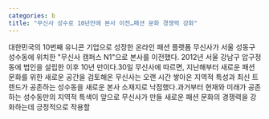 ```yaml
---
categories: b
title: "무신사 성수로 10년만에 본사 이전…패션 문화 경쟁력 강화"
---
```

대한민국의 10번째 유니콘 기업으로 성장한 온라인 패션 플랫폼 무신사가 서울 성동구 성수동에 위치한 "무신사 캠퍼스 N1"으로 본사를 이전했다. 2012년 서울 강남구 압구정동에 법인을 설립한 이후 10년 만이다.30일 무신사에 따르면, 지난해부터 새로운 패션 문화를 위한 새로운 공간을 검토해온 무신사는 오랜 시간 쌓아온 지역적 특성과 최신 트렌드가 공존하는 성수동을 새로운 본사 소재지로 낙점했다.과거부터 현재와 미래가 공존하는 성수동만의 지역적 특색이 앞으로 무신사가 만들 새로운 패션 문화의 경쟁력을 강화하는데 긍정적으로 작용할